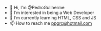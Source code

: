 - 👋 Hi, I’m @PedroGullherme
- 👀 I’m interested in being a Web Developer
- 🌱 I’m currently learning HTML, CSS and JS
- 📫 How to reach me ppgrc@hotmail.com

<!---
PedroGullherme/PedroGullherme is a ✨ special ✨ repository because its `README.md` (this file) appears on your GitHub profile.
You can click the Preview link to take a look at your changes.
--->
